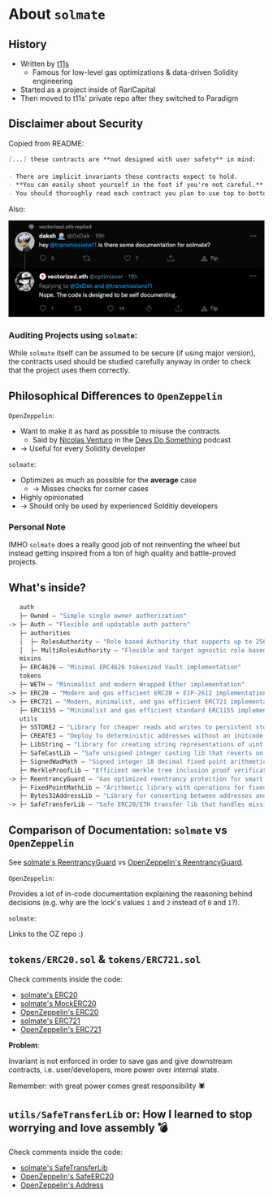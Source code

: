 # About `solmate`

## History

- Written by [t11s](https://xn--2-kmb.com/)
    - Famous for low-level gas optimizations & data-driven Solidity engineering
- Started as a project inside of RariCapital
- Then moved to t11s' private repo after they switched to Paradigm


## Disclaimer about Security

Copied from README:
```markdown
[...] these contracts are **not designed with user safety** in mind:

- There are implicit invariants these contracts expect to hold.
- **You can easily shoot yourself in the foot if you're not careful.**
- You should thoroughly read each contract you plan to use top to bottom.
```

Also:

![](./about-docs.png)

### Auditing Projects using `solmate`:

While `solmate` itself can be assumed to be secure (if using major version), the
contracts used should be studied carefully anyway in order to check that the
project uses them correctly.


## Philosophical Differences to `OpenZeppelin`

`OpenZeppelin`:
- Want to make it as hard as possible to misuse the contracts
    - Said by [Nicolas Venturo](https://twitter.com/mrnventuro) in the [Devs Do Something](https://www.devsdosomething.fm/episodes/nicolas-venturo-solidity-engineering-at-balancer-labs-the-dangers-of-gas-golfing) podcast
- -> Useful for every Solidity developer

`solmate`:
- Optimizes as much as possible for the **average** case
    - -> Misses checks for corner cases
- Highly opinionated
- -> Should only be used by experienced Solditiy developers

### Personal Note

IMHO `solmate` does a really good job of not reinventing the wheel but instead
getting inspired from a ton of high quality and battle-proved projects.


## What's inside?

```ml
   auth
   ├─ Owned — "Simple single owner authorization"
-> ├─ Auth — "Flexible and updatable auth pattern"
   ├─ authorities
   │  ├─ RolesAuthority — "Role based Authority that supports up to 256 roles"
   │  ├─ MultiRolesAuthority — "Flexible and target agnostic role based Authority"
   mixins
   ├─ ERC4626 — "Minimal ERC4626 tokenized Vault implementation"
   tokens
   ├─ WETH — "Minimalist and modern Wrapped Ether implementation"
-> ├─ ERC20 — "Modern and gas efficient ERC20 + EIP-2612 implementation"
-> ├─ ERC721 — "Modern, minimalist, and gas efficient ERC721 implementation"
   ├─ ERC1155 — "Minimalist and gas efficient standard ERC1155 implementation"
   utils
   ├─ SSTORE2 — "Library for cheaper reads and writes to persistent storage"
   ├─ CREATE3 — "Deploy to deterministic addresses without an initcode factor"
   ├─ LibString — "Library for creating string representations of uint values"
   ├─ SafeCastLib — "Safe unsigned integer casting lib that reverts on overflow"
   ├─ SignedWadMath — "Signed integer 18 decimal fixed point arithmetic library"
   ├─ MerkleProofLib — "Efficient merkle tree inclusion proof verification library"
-> ├─ ReentrancyGuard — "Gas optimized reentrancy protection for smart contracts"
   ├─ FixedPointMathLib — "Arithmetic library with operations for fixed-point numbers"
   ├─ Bytes32AddressLib — "Library for converting between addresses and bytes32 values"
-> ├─ SafeTransferLib — "Safe ERC20/ETH transfer lib that handles missing return values"
```

## Comparison of Documentation: `solmate` vs `OpenZeppelin`

See [solmate's ReentrancyGuard](./solmate/src/utils/ReentrancyGuard.sol) vs [OpenZeppelin's ReentrancyGuard](./openzeppelin-contracts/contracts/security/ReentrancyGuard.sol).

`OpenZeppelin`:

Provides a lot of in-code documentation explaining the
reasoning behind decisions (e.g. why are the lock's values `1` and `2`
instead of `0` and `1`?).

`solmate`:

Links to the OZ repo :)

## `tokens/ERC20.sol` & `tokens/ERC721.sol`

Check comments inside the code:
- [solmate's ERC20](./solmate/src/tokens/ERC20.sol)
- [solmate's MockERC20](./solmate/src/test/utils/mocks/MockERC20.sol)
- [OpenZeppelin's ERC20](./openzeppelin-contracts/contracts/token/ERC20/ERC20.sol)
- [solmate's ERC721](./solmate/src/tokens/ERC721.sol)
- [OpenZeppelin's ERC721](./openzeppelin-contracts/contracts/token/ERC721/ERC721.sol)

**Problem**:

Invariant is not enforced in order to save gas and give downstream contracts,
i.e. user/developers, more power over internal state.

Remember: with great power comes great responsibility 🕷

## `utils/SafeTransferLib` or: How I learned to stop worrying and love assembly 💣

Check comments inside the code:
- [solmate's SafeTransferLib](./solmate/src/utils/SafeTransferLib.sol)
- [OpenZeppelin's SafeERC20](./openzeppelin-contracts/contracts/token/ERC20/utils/SafeERC20.sol)
- [OpenZeppelin's Address](./openzeppelin-contracts/contracts/utils/Address.sol)
